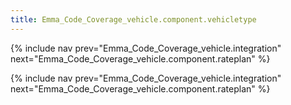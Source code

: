 ```yaml
---
title: Emma_Code_Coverage_vehicle.component.vehicletype
---
```

{% include nav prev="Emma_Code_Coverage_vehicle.integration" next="Emma_Code_Coverage_vehicle.component.rateplan" %}




{% include nav prev="Emma_Code_Coverage_vehicle.integration" next="Emma_Code_Coverage_vehicle.component.rateplan" %}
